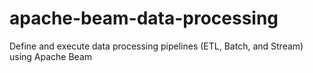 # apache-beam-data-processing
Define and execute data processing pipelines (ETL, Batch, and Stream) using Apache Beam
